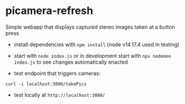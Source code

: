 # picamera-refresh

Simple webapp that displays captured stereo images taken at a button press


* install dependencies with `npm install` (node v14.17.4 used in testing)
* start with `node index.js` or in development start with `npx nodemon index.js`
  to see changes automatically enacted


* test endpoint that triggers cameras:

```
curl -i localhost:3000/takePics
```

* test locally at `http://localhost:3000/`
